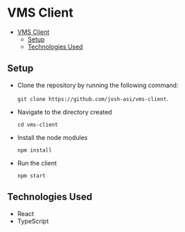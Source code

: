 # VMS Client

- [VMS Client](#vms-client)
  - [Setup](#setup)
  - [Technologies Used](#technologies-used)

## Setup

- Clone the repository by running the following command:

  `git clone https://github.com/josh-asi/vms-client`.

- Navigate to the directory created

  `cd vms-client`

- Install the node modules

  `npm install`

- Run the client

  `npm start`

## Technologies Used

- React
- TypeScript
